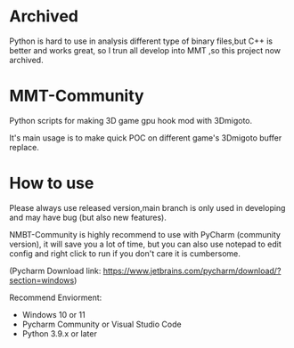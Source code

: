 # Archived

Python is hard to use in analysis different type of binary files,but C++ is better and works great, so I trun all develop into MMT ,so this project now archived.

# MMT-Community
Python scripts for making 3D game gpu hook mod with 3Dmigoto.

It's main usage is to make quick POC on different game's 3Dmigoto buffer replace.

# How to use
Please always use released version,main branch is only used in developing and may have bug (but also new features).

NMBT-Community is highly recommend to use with PyCharm (community version), it will save you a lot of time,
but you can also use notepad to edit config and right click to run if you don't care it is cumbersome.

(Pycharm Download link: https://www.jetbrains.com/pycharm/download/?section=windows)

Recommend Enviorment:
- Windows 10 or 11 
- Pycharm Community or Visual Studio Code
- Python 3.9.x or later



